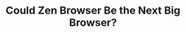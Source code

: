 ---
title: "Could Zen Browser Be the Next Big Browser?"
description: "Is Zen Browser the next big thing in the world of web browsers? In this video, we take a deep dive into this promising new browser based on Firefox. We explore its features, compare it to other popular options like Arc, and discuss the potential for it to become a major player in the browser market."
datePublished: 2024-10-04
dateUpdated: 2024-10-04
linkYouTube: "https://www.youtube.com/watch?v=kAJdqt_uJOw"
linkForum: "https://discuss.techlore.tech/t/could-zen-browser-be-the-next-big-browser/10222"
tags: ["Clips","Browser"]
---